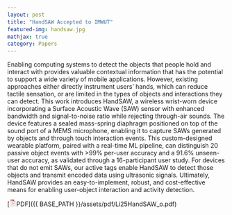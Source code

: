 ```yaml
---
layout: post
title: "HandSAW Accepted to IMWUT"
featured-img: handsaw.jpg
mathjax: true
category: Papers
---
```


<!-- Update with HandSAW youtube video -->
<!-- <div style="position: relative; padding-bottom: 56.25%; height: 0; overflow: hidden; max-width: 100%; height: auto;">
    <iframe style="position: absolute; top: 0; left: 0; width: 100%; height: 100%;" src="https://www.youtube.com/embed/cOjRV0-bYY0" title="YouTube video player" frameborder="0" allow="accelerometer; autoplay; clipboard-write; encrypted-media; gyroscope; picture-in-picture; web-share" referrerpolicy="strict-origin-when-cross-origin" allowfullscreen></iframe>
</div> -->

Enabling computing systems to detect the objects that people hold and interact with provides valuable contextual information that has the potential to support a wide variety of mobile applications. However, existing approaches either directly instrument users’ hands, which can reduce tactile sensation, or are limited in the types of objects and interactions they can detect. This work introduces HandSAW, a wireless wrist-worn device incorporating a Surface Acoustic Wave (SAW) sensor with enhanced bandwidth and signal-to-noise ratio while rejecting through-air sounds. The device features a sealed mass-spring diaphragm positioned on top of the sound port of a MEMS microphone, enabling it to capture SAWs generated by objects and through touch interaction events. This custom-designed wearable platform, paired with a real-time ML pipeline, can distinguish 20 passive object events with >99% per-user accuracy and a 91.6% unseen-user accuracy, as validated through a 16-participant user study. For devices that do not emit SAWs, our active tags enable HandSAW to detect those objects and transmit encoded data using ultrasonic signals. Ultimately, HandSAW provides an easy-to-implement, robust, and cost-effective means for enabling user-object interaction and activity detection.

<!-- [ACM DL](https://doi.org/10.1145/3699756) -->
[![pdf](/assets/icons16/pdf-icon.png)PDF]({{ BASE_PATH }}/assets/pdf/Li25HandSAW_o.pdf)